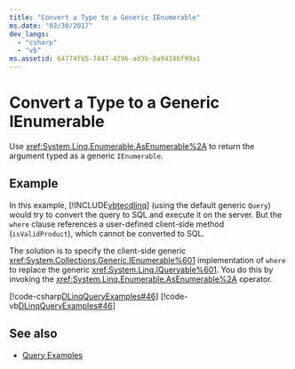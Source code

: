 ```yaml
---
title: "Convert a Type to a Generic IEnumerable"
ms.date: "03/30/2017"
dev_langs: 
  - "csharp"
  - "vb"
ms.assetid: 64774fb5-7447-4296-ad3b-8a94346f99a1
---
```

# Convert a Type to a Generic IEnumerable
Use <xref:System.Linq.Enumerable.AsEnumerable%2A> to return the argument typed as a generic `IEnumerable`.  
  
## Example  
 In this example, [!INCLUDE[vbtecdlinq](../../../../../../includes/vbtecdlinq-md.md)] (using the default generic `Query`) would try to convert the query to SQL and execute it on the server. But the `where` clause references a user-defined client-side method (`isValidProduct`), which cannot be converted to SQL.  
  
 The solution is to specify the client-side generic <xref:System.Collections.Generic.IEnumerable%601> implementation of `where` to replace the generic <xref:System.Linq.IQueryable%601>. You do this by invoking the <xref:System.Linq.Enumerable.AsEnumerable%2A> operator.  
  
 [!code-csharp[DLinqQueryExamples#46](../../../../../../samples/snippets/csharp/VS_Snippets_Data/DLinqQueryExamples/cs/Program.cs#46)]
 [!code-vb[DLinqQueryExamples#46](../../../../../../samples/snippets/visualbasic/VS_Snippets_Data/DLinqQueryExamples/vb/Module1.vb#46)]  
  
## See also

- [Query Examples](../../../../../../docs/framework/data/adonet/sql/linq/query-examples.md)
